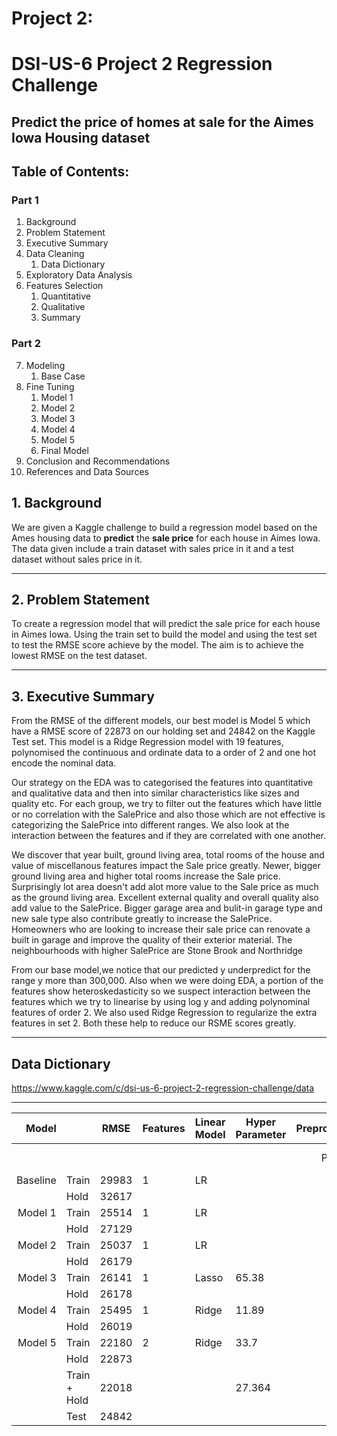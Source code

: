 # Project 2: 
# DSI-US-6 Project 2 Regression Challenge
## Predict the price of homes at sale for the Aimes Iowa Housing dataset

## Table of Contents:

### Part 1

1. Background
1. Problem Statement
1. Executive Summary
1. Data Cleaning
    1. Data Dictionary
1. Exploratory Data Analysis
1. Features Selection
    1. Quantitative
    1. Qualitative
    1. Summary
    
### Part 2
7. Modeling
    1. Base Case
1. Fine Tuning
    1. Model 1
    1. Model 2
    1. Model 3
    1. Model 4
    1. Model 5
    1. Final Model
1. Conclusion and Recommendations
1. References and Data Sources

## 1. Background

We are given a Kaggle challenge to build a regression model based on the Ames housing data to **predict** the **sale price** for each house in Aimes Iowa. The data given include a train dataset with sales price in it and a test dataset without sales price in it.

---
## 2. Problem Statement

To create a regression model that will predict the sale price for each house in Aimes Iowa. Using the train set to build the model and using the test set to test the RMSE score achieve by the model. The aim is to achieve the lowest RMSE on the test dataset. 

---
## 3. Executive Summary

From the RMSE of the different models, our best model is Model 5 which have a RMSE score of 22873 on our holding set and 24842 on the Kaggle Test set. This model is a Ridge Regression model with 19 features, polynomised the continuous and ordinate data to a order of 2 and one hot encode the nominal data. 

Our strategy on the EDA was to categorised the features into quantitative and qualitative data and then into similar characteristics like sizes and quality etc. For each group, we try to filter out the features which have little or no correlation with the SalePrice and also those which are not effective is categorizing the SalePrice into different ranges. We also look at the interaction between the features and if they are correlated with one another. 

We discover that year built, ground living area, total rooms of the house and value of miscellanous features impact the Sale price greatly. Newer, bigger ground living area and higher total rooms increase the Sale price. Surprisingly lot area doesn't add alot more value to the Sale price as much as the ground living area. Excellent external quality and overall quality also add value to the SalePrice. Bigger garage area and bulit-in garage type and new sale type also contribute greatly to increase the SalePrice. Homeowners who are looking to increase their sale price can renovate a built in garage and improve the quality of their exterior material. The neighbourhoods with higher SalePrice are Stone Brook and Northridge

From our base model,we notice that our predicted y underpredict for the range y more than 300,000. Also when we were doing EDA, a portion of the features show heteroskedasticity so we suspect interaction between the features which we try to linearise by using log y and adding polynominal features of order 2. We also used Ridge Regression to regularize the extra features in set 2. Both these help to reduce our RSME scores greatly.

---
## Data Dictionary

https://www.kaggle.com/c/dsi-us-6-project-2-regression-challenge/data

---

| Model    |              | RMSE  | Features | Linear Model | Hyper Parameter | Preprocessing |     |        |       |
|---------:|--------------|-------|----------|--------------|-----------------|:-------------:|-----|--------|-------|
|          |              |       |          |              |                 | Poly          | OHE | Target | Log y |
| Baseline | Train        | 29983 | 1        | LR           |                 |               | Y   |        |       |
|          | Hold         | 32617 |          |              |                 |               |     |        |       |
| Model 1  | Train        | 25514 | 1        | LR           |                 |               | Y   |        | Y     |
|          | Hold         | 27129 |          |              |                 |               |     |        |       |
| Model 2  | Train        | 25037 | 1        | LR           |                 | Y             | Y   |        |       |
|          | Hold         | 26179 |          |              |                 |               |     |        |       |
| Model 3  | Train        | 26141 | 1        | Lasso        | 65.38           | Y             | Y   |        |       |
|          | Hold         | 26178 |          |              |                 |               |     |        |       |
| Model 4  | Train        | 25495 | 1        | Ridge        | 11.89           | Y             | Y   |        |       |
|          | Hold         | 26019 |          |              |                 |               |     |        |       |
| Model 5  | Train        | 22180 | 2        | Ridge        | 33.7            | Y             | Y   |        |       |
|          | Hold         | 22873 |          |              |                 |               |     |        |       |
|          | Train + Hold | 22018 |          |              | 27.364          |               |     |        |       |
|          | Test         | 24842 |          |              |                 |               |     |        |       |

